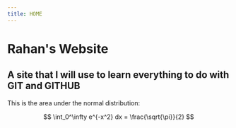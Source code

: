 ```yaml
---
title: HOME
---
```

<script type="text/javascript"
  src="https://cdnjs.cloudflare.com/ajax/libs/mathjax/3.2.2/es5/tex-mml-chtml.js">
</script>

# Rahan's Website

## A site that I will use to learn everything to do with GIT and GITHUB


This is the area under the normal distribution:

$$
\int_0^\infty e^{-x^2} dx = \frac{\sqrt{\pi}}{2}
$$


